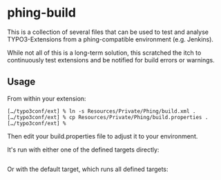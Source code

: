 # phing-build

This is a collection of several files that can be used to test and
analyse TYPO3-Extensions from a phing-compatible environment (e.g.
Jenkins).

While not all of this is a long-term solution, this scratched the itch
to continuously test extensions and be notified for build errors or
warnings.

## Usage

From within your extension:

```[…/typo3conf/ext] % git submodule add git@github.com:alappe/phing-build.git Resources/Private/Phing
[…/typo3conf/ext] % ln -s Resources/Private/Phing/build.xml .
[…/typo3conf/ext] % cp Resources/Private/Phing/build.properties .
[…/typo3conf/ext] % 
```

Then edit your build.properties file to adjust it to your environment.

It's run with either one of the defined targets directly:

```[…/typo3conf/ext] % phing lint
```

Or with the default target, which runs all defined targets:

```[…/typo3conf/ext] % phing
```
